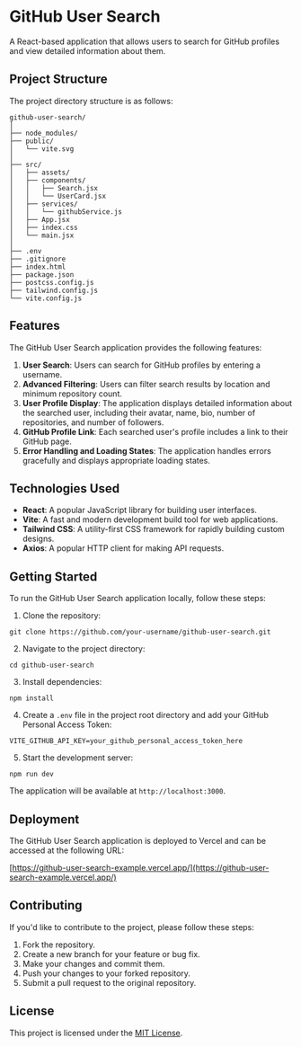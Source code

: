 # GitHub User Search

A React-based application that allows users to search for GitHub profiles and view detailed information about them.

## Project Structure

The project directory structure is as follows:

```
github-user-search/
│
├── node_modules/
├── public/
│   └── vite.svg
│
├── src/
│   ├── assets/
│   ├── components/
│   │   ├── Search.jsx
│   │   └── UserCard.jsx
│   ├── services/
│   │   └── githubService.js
│   ├── App.jsx
│   ├── index.css
│   └── main.jsx
│
├── .env
├── .gitignore
├── index.html
├── package.json
├── postcss.config.js
├── tailwind.config.js
└── vite.config.js
```

## Features

The GitHub User Search application provides the following features:

1. **User Search**: Users can search for GitHub profiles by entering a username.
2. **Advanced Filtering**: Users can filter search results by location and minimum repository count.
3. **User Profile Display**: The application displays detailed information about the searched user, including their avatar, name, bio, number of repositories, and number of followers.
4. **GitHub Profile Link**: Each searched user's profile includes a link to their GitHub page.
5. **Error Handling and Loading States**: The application handles errors gracefully and displays appropriate loading states.

## Technologies Used

- **React**: A popular JavaScript library for building user interfaces.
- **Vite**: A fast and modern development build tool for web applications.
- **Tailwind CSS**: A utility-first CSS framework for rapidly building custom designs.
- **Axios**: A popular HTTP client for making API requests.

## Getting Started

To run the GitHub User Search application locally, follow these steps:

1. Clone the repository:
```
git clone https://github.com/your-username/github-user-search.git
```

2. Navigate to the project directory:
```
cd github-user-search
```

3. Install dependencies:
```
npm install
```

4. Create a `.env` file in the project root directory and add your GitHub Personal Access Token:
```
VITE_GITHUB_API_KEY=your_github_personal_access_token_here
```

5. Start the development server:
```
npm run dev
```

The application will be available at `http://localhost:3000`.

## Deployment

The GitHub User Search application is deployed to Vercel and can be accessed at the following URL:

[https://github-user-search-example.vercel.app/](https://github-user-search-example.vercel.app/)

## Contributing

If you'd like to contribute to the project, please follow these steps:

1. Fork the repository.
2. Create a new branch for your feature or bug fix.
3. Make your changes and commit them.
4. Push your changes to your forked repository.
5. Submit a pull request to the original repository.

## License

This project is licensed under the [MIT License](LICENSE).